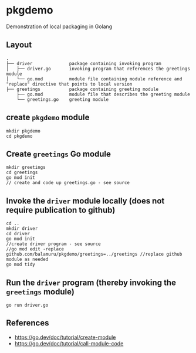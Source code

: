 # pkgdemo
Demonstration of local packaging in Golang

## Layout
```
.
├── driver              package containing invoking program
│   ├── driver.go       invoking program that referemces the greetings module
│   └── go.mod          module file containing module reference and "replace" directive that points to local version
├── greetings           package containing greeting module
    ├── go.mod          module file that describes the greeting module
    └── greetings.go    greeting module
```
## create `pkgdemo` module
```
mkdir pkgdemo
cd pkgdemo
```

## Create `greetings` Go module
```
mkdir greetings
cd greetings
go mod init 
// create and code up greetings.go - see source
```

## Invoke the `driver` module locally (does not require publication to github)
```
cd ..
mkdir driver
cd driver
go mod init
//create driver program - see source
//go mod edit -replace github.com/balamuru/pkgdemo/greetings=../greetings //replace github module as needed
go mod tidy
```

## Run the `driver` program (thereby invoking the `greetings` module)
```
go run driver.go
```

## References
* https://go.dev/doc/tutorial/create-module
* https://go.dev/doc/tutorial/call-module-code